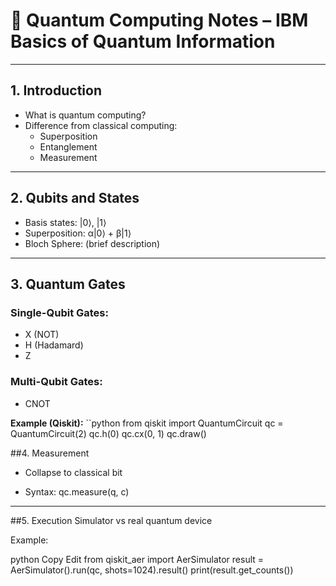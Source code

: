 # 🧠 Quantum Computing Notes – IBM Basics of Quantum Information

---

## 1. Introduction
- What is quantum computing?
- Difference from classical computing:
  - Superposition
  - Entanglement
  - Measurement

---

## 2. Qubits and States
- Basis states: |0⟩, |1⟩
- Superposition: α|0⟩ + β|1⟩
- Bloch Sphere: (brief description)

---

## 3. Quantum Gates
### Single-Qubit Gates:
- X (NOT)
- H (Hadamard)
- Z
### Multi-Qubit Gates:
- CNOT

**Example (Qiskit):**
``python
from qiskit import QuantumCircuit
qc = QuantumCircuit(2)
qc.h(0)
qc.cx(0, 1)
qc.draw()

##4. Measurement
- Collapse to classical bit

- Syntax: qc.measure(q, c)

---


##5. Execution
Simulator vs real quantum device

Example:

python
Copy
Edit
from qiskit_aer import AerSimulator
result = AerSimulator().run(qc, shots=1024).result()
print(result.get_counts())
